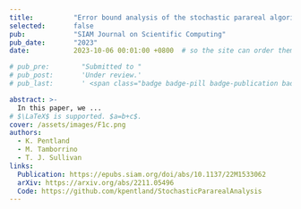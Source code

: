 ```yaml
---
title:          "Error bound analysis of the stochastic parareal algorithm"
selected:       false
pub:            "SIAM Journal on Scientific Computing"
pub_date:       "2023"
date:           2023-10-06 00:01:00 +0800  # so the site can order them correctly

# pub_pre:        "Submitted to "
# pub_post:       'Under review.'
# pub_last:       ' <span class="badge badge-pill badge-publication badge-success">Spotlight</span>'

abstract: >-
  In this paper, we ...
# $\LaTeX$ is supported. $a=b+c$.
cover: /assets/images/F1c.png
authors:
  - K. Pentland
  - M. Tamborrino
  - T. J. Sullivan
links:
  Publication: https://epubs.siam.org/doi/abs/10.1137/22M1533062
  arXiv: https://arxiv.org/abs/2211.05496
  Code: https://github.com/kpentland/StochasticPararealAnalysis
---
```



